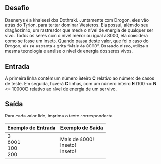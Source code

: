
## Desafio

Daenerys é a khaleesi dos Dothraki. Juntamente com Drogon, eles vão atrás do Tyrion, para tentar dominar Westeros. Ela possui, além do seu dragãozinho, um rastreador que mede o nível de energia de qualquer ser vivo. Todos os seres com o nível menor ou igual a 8000, ela considera como se fosse um inseto. Quando passa deste valor, que foi o caso do Drogon, ela se espanta e grita “Mais de 8000”. Baseado nisso, utilize a mesma tecnologia e analise o nível de energia dos seres vivos.

## Entrada

A primeira linha contém um número inteiro  **C**  relativo ao número de casos de teste. Em seguida, haverá  **C**  linhas, com um número inteiro  **N**  (100 <=  **N**  <= 100000) relativo ao nível de energia de um ser vivo.

## Saída

Para cada valor lido, imprima o texto correspondente.


| **Exemplo de Entrada**                            | **Exemplo de Saída** |
|---------------------------------------------------|----
| 3  <br> 8001  <br> 100 <br> 200  | Mais de 8000! <br> Inseto! <br> Inseto!